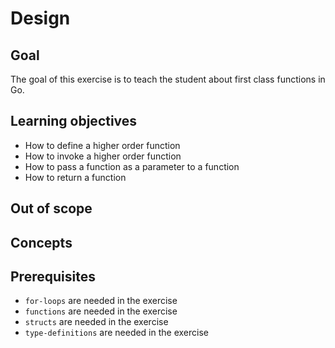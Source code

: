 # Design

## Goal

The goal of this exercise is to teach the student about first class functions in Go.

## Learning objectives

- How to define a higher order function
- How to invoke a higher order function
- How to pass a function as a parameter to a function
- How to return a function

## Out of scope

## Concepts

## Prerequisites

- `for-loops` are needed in the exercise
- `functions` are needed in the exercise
- `structs` are needed in the exercise
- `type-definitions` are needed in the exercise